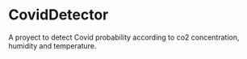 # CovidDetector
A proyect to detect Covid probability according to co2 concentration, humidity and temperature.
